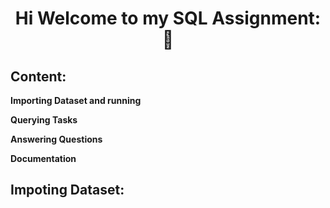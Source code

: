 # <v></v> <div align="center"> Hi Welcome to my SQL Assignment: 👋  <div/> 
<p> 

## <div align="left">  **Content:**
**Importing Dataset and running** <p>
**Querying Tasks** <p>
**Answering Questions** <p>
**Documentation**

## <v></v> <div align="left"> Impoting Dataset: <div/> 

